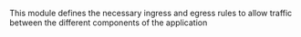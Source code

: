 This module defines the necessary ingress and egress rules to allow traffic between the different components of the application

